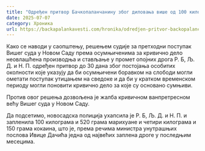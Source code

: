 ```yaml
---
title: "Одређен притвор Бачкопаланчанину због диловања више од 100 килограма дроге"
date: 2025-07-07
category: Хроника
url: https://backapalankavesti.com/hronika/odredjen-pritvor-backopalancaninu-zbog-dilovanja-vise-od-100-kilograma-droge/
---
```


Како се наводи у саопштењу, решењем судије за претходни поступак Вишег суда у Новом Саду према осумњиченима за кривично дело неовлашћена производња и стављање у промет опојних дрога Р. Б, Љ. Д. и Н. П. одређен притвор до 30 дана због постојања особитих околности које указују да би осумњичени боравком на слободи могли ометати поступак утицањем на сведоке и да би у кратком временском периоду могли поновити кривично дело за које су основано сумњиви.

Против овог решења дозвољена је жалба кривичном ванпретресном већу Вишег суда у Новом Саду.

Да подсетимо, новосадска полиција ухапсила је Р. Б, Љ. Д. и Н. П. и запленила 100 килограма и 520 грама марихуане и четири килограма и 150 грама кокаина, што је, према речима министра унутрашњих послова Ивице Дачића једна од највећих заплена дроге у последњим месецима.
